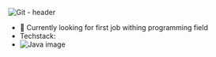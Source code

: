 ![Git - header](https://user-images.githubusercontent.com/79337205/150236084-bc5d41c6-7825-49ce-a26c-a1b191b9289f.png)

- 🤔 Currently looking for first job withing programming field
- Techstack:
- ![Java image](https://1000logos.net/wp-content/uploads/2020/09/Java-Logo.png)





<!--
**Kakulive/Kakulive** is a ✨ _special_ ✨ repository because its `README.md` (this file) appears on your GitHub profile.

Here are some ideas to get you started:

- 🔭 I’m currently working on ...
- 🌱 I’m currently learning ...
- 👯 I’m looking to collaborate on ...
- 🤔 I’m looking for help with ...
- 💬 Ask me about ...
- 📫 How to reach me: ...
- 😄 Pronouns: ...
- ⚡ Fun fact: ...
-->
